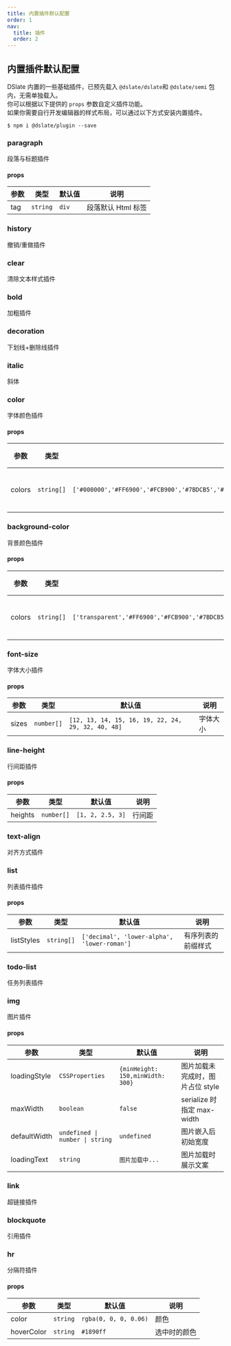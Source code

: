 ```yaml
---
title: 内置插件默认配置
order: 1
nav:
  title: 插件
  order: 2
---
```


## 内置插件默认配置

DSlate 内置的一些基础插件，已预先载入 `@dslate/dslate`和 `@dslate/semi` 包内，无需单独载入。  
你可以根据以下提供的 `props` 参数自定义插件功能。  
如果你需要自行开发编辑器的样式布局，可以通过以下方式安装内置插件。

```shell
$ npm i @dslate/plugin --save
```

### paragraph

段落与标题插件

#### props

| 参数 | 类型     | 默认值 | 说明               |
| ---- | -------- | ------ | ------------------ |
| tag  | `string` | `div`  | 段落默认 Html 标签 |

### history

撤销/重做插件

### clear

清除文本样式插件

### bold

加粗插件

### decoration

下划线+删除线插件

### italic

斜体

### color

字体颜色插件

#### props

| 参数   | 类型       | 默认值                                                                                                  | 说明     |
| ------ | ---------- | ------------------------------------------------------------------------------------------------------- | -------- |
| colors | `string[]` | `['#000000','#FF6900','#FCB900','#7BDCB5','#00D084','#8ED1FC','#0693E3','#EB144C','#F78DA7','#9900EF']` | 预设颜色 |

### background-color

背景颜色插件

#### props

| 参数   | 类型       | 默认值                                                                                                      | 说明     |
| ------ | ---------- | ----------------------------------------------------------------------------------------------------------- | -------- |
| colors | `string[]` | `['transparent','#FF6900','#FCB900','#7BDCB5','#00D084','#8ED1FC','#0693E3','#EB144C','#F78DA7','#9900EF']` | 预设颜色 |

### font-size

字体大小插件

#### props

| 参数  | 类型       | 默认值                                             | 说明     |
| ----- | ---------- | -------------------------------------------------- | -------- |
| sizes | `number[]` | `[12, 13, 14, 15, 16, 19, 22, 24, 29, 32, 40, 48]` | 字体大小 |

### line-height

行间距插件

#### props

| 参数    | 类型       | 默认值           | 说明   |
| ------- | ---------- | ---------------- | ------ |
| heights | `number[]` | `[1, 2, 2.5, 3]` | 行间距 |

### text-align

对齐方式插件

### list

列表插件插件

#### props

| 参数       | 类型       | 默认值                                      | 说明               |
| ---------- | ---------- | ------------------------------------------- | ------------------ |
| listStyles | `string[]` | `['decimal', 'lower-alpha', 'lower-roman']` | 有序列表的前缀样式 |

### todo-list

任务列表插件

### img

图片插件

#### props

| 参数         | 类型                            | 默认值                           | 说明                             |
| ------------ | ------------------------------- | -------------------------------- | -------------------------------- |
| loadingStyle | `CSSProperties`                 | `{minHeight: 150,minWidth: 300}` | 图片加载未完成时，图片占位 style |
| maxWidth     | `boolean`                       | `false`                          | serialize 时指定 max-width       |
| defaultWidth | `undefined \| number \| string` | `undefined`                      | 图片嵌入后初始宽度               |
| loadingText  | `string`                        | `图片加载中...`                  | 图片加载时展示文案               |

### link

超链接插件

### blockquote

引用插件

### hr

分隔符插件

#### props

| 参数       | 类型     | 默认值                | 说明         |
| ---------- | -------- | --------------------- | ------------ |
| color      | `string` | `rgba(0, 0, 0, 0.06)` | 颜色         |
| hoverColor | `string` | `#1890ff`             | 选中时的颜色 |
